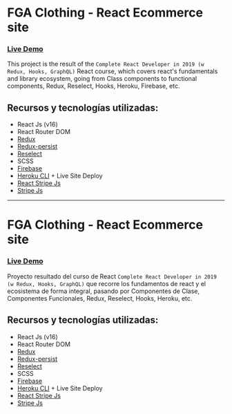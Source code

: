 # FGA Clothing - React Ecommerce site

### [Live Demo](https://fga-live.herokuapp.com/)

This project is the result of the `Complete React Developer in 2019 (w Redux, Hooks, GraphQL)` React course, which covers react's fundamentals and library ecosystem, going from Class components to functional components, Redux, Reselect, Hooks, Heroku, Firebase, etc.

## Recursos y tecnologías utilizadas:

- React Js (v16)
- React Router DOM
- [Redux](https://github.com/reduxjs/redux)
- [Redux-persist](https://github.com/rt2zz/redux-persist)
- [Reselect](https://github.com/reduxjs/reselect)
- SCSS
- [Firebase](firebase.google.com)
- [Heroku CLI](https://devcenter.heroku.com/articles/heroku-cli) + Live Site Deploy
- [React Stripe Js](https://github.com/stripe/react-stripe-js)
- [Stripe Js](https://www.npmjs.com/package/@stripe/stripe-js)

---

# FGA Clothing - React Ecommerce site

### [Live Demo](https://fga-live.herokuapp.com/)

Proyecto resultado del curso de React `Complete React Developer in 2019 (w Redux, Hooks, GraphQL)` que recorre los fundamentos de react y el ecosistema de forma integral, pasando por Componentes de Clase, Componentes Funcionales, Redux, Reselect, Hooks, Heroku, etc.

## Recursos y tecnologías utilizadas:

- React Js (v16)
- React Router DOM
- [Redux](https://github.com/reduxjs/redux)
- [Redux-persist](https://github.com/rt2zz/redux-persist)
- [Reselect](https://github.com/reduxjs/reselect)
- SCSS
- [Firebase](firebase.google.com)
- [Heroku CLI](https://devcenter.heroku.com/articles/heroku-cli) + Live Site Deploy
- [React Stripe Js](https://github.com/stripe/react-stripe-js)
- [Stripe Js](https://www.npmjs.com/package/@stripe/stripe-js)
